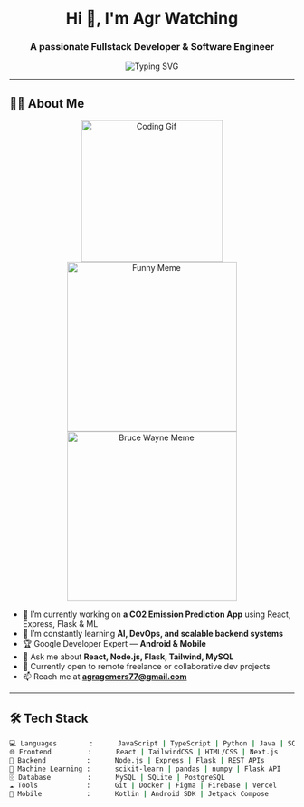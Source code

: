 <h1 align="center">Hi 👋, I'm Agr Watching</h1>
<h3 align="center">A passionate Fullstack Developer & Software Engineer</h3>

<p align="center">
  <img src="https://readme-typing-svg.herokuapp.com?font=Fira+Code&duration=3000&pause=1000&color=00C896&center=true&vCenter=true&width=450&lines=Software+Engineer;Fullstack+Web+Developer;Google+Developer+Expert+%28Android%29;Lover+of+Open+Source+and+Clean+Code" alt="Typing SVG" />
</p>

---

## 👨‍💻 About Me
<p align="center">
  <img src="https://media.giphy.com/media/qgQUggAC3Pfv687qPC/giphy.gif" alt="Coding Gif" width="250" style="margin: 0 10px;"/>
  <img src="https://media.giphy.com/media/3o7TKtnuHOHHUjR38Y/giphy.gif" alt="Funny Meme" width="300" style="margin: 0 10px;"/>
  <img src="https://media.tenor.com/3fHgZr7pS7sAAAAC/bruce-wayne-batman.gif" width="300" alt="Bruce Wayne Meme"/>
</p>

- 🔭 I’m currently working on **a CO2 Emission Prediction App** using React, Express, Flask & ML
- 🌱 I’m constantly learning **AI, DevOps, and scalable backend systems**
- 🏆 Google Developer Expert — **Android & Mobile**
- 💬 Ask me about **React, Node.js, Flask, Tailwind, MySQL**
- 💼 Currently open to remote freelance or collaborative dev projects
- 📫 Reach me at **agragemers77@gmail.com**

---

## 🛠️ Tech Stack

```bash
💻 Languages        :      JavaScript | TypeScript | Python | Java | SQL
🌐 Frontend         :      React | TailwindCSS | HTML/CSS | Next.js
🔧 Backend          :      Node.js | Express | Flask | REST APIs
🧠 Machine Learning :      scikit-learn | pandas | numpy | Flask API
🗄️ Database         :      MySQL | SQLite | PostgreSQL
☁️ Tools            :      Git | Docker | Figma | Firebase | Vercel
📱 Mobile           :      Kotlin | Android SDK | Jetpack Compose
